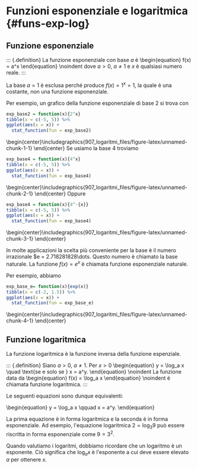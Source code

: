 # Funzioni esponenziale e logaritmica {#funs-exp-log}



## Funzione esponenziale

::: {.definition}
La funzione esponenziale con base $a$ è
\begin{equation}
f(x) = a^x
\end{equation}
\noindent
dove $a > 0$, $a \neq 1$ e $x$ è qualsiasi numero reale.
::: 

La base $a = 1$ è esclusa perché produce $f(x) = 1^x = 1$, la quale è una costante, non una funzione esponenziale.

Per esempio, un grafico della funzione esponenziale di base 2 si trova con


```r
exp_base2 = function(x){2^x}
tibble(x = c(-5, 5)) %>% 
ggplot(aes(x = x)) + 
  stat_function(fun = exp_base2)
```



\begin{center}\includegraphics{907_logaritmi_files/figure-latex/unnamed-chunk-1-1} \end{center}
Se usiamo la base 4 troviamo


```r
exp_base4 = function(x){4^x}
tibble(x = c(-5, 5)) %>% 
ggplot(aes(x = x)) + 
  stat_function(fun = exp_base4)
```



\begin{center}\includegraphics{907_logaritmi_files/figure-latex/unnamed-chunk-2-1} \end{center}
Oppure


```r
exp_base4 = function(x){4^-{x}}
tibble(x = c(-5, 5)) %>% 
ggplot(aes(x = x)) + 
  stat_function(fun = exp_base4)
```



\begin{center}\includegraphics{907_logaritmi_files/figure-latex/unnamed-chunk-3-1} \end{center}

In molte applicazioni la scelta più conveniente per la base è il numero irrazionale $e = 2.718281828\dots. Questo numero è chiamato la base naturale.  La funzione $f(x) = e^x$ è chiamata funzione esponenziale naturale.

Per esempio, abbiamo


```r
exp_base_e= function(x){exp(x)}
tibble(x = c(-2, 1.5)) %>% 
ggplot(aes(x = x)) + 
  stat_function(fun = exp_base_e)
```



\begin{center}\includegraphics{907_logaritmi_files/figure-latex/unnamed-chunk-4-1} \end{center}


## Funzione logaritmica

La funzione logaritmica è la funzione inversa della funzione espenziale. 

::: {.definition}
Siano $a > 0$, $a \neq 1$. Per $x > 0$
\begin{equation}
y = \log_a x \quad \text{se e solo se } x = a^y.
\end{equation}
\noindent
La funzione data da
\begin{equation}
f(x) = \log_a x
\end{equation}
\noindent
è chiamata funzione logaritmica.
::: 

Le seguenti equazioni sono dunque equivalenti:

\begin{equation}
y = \log_a x \qquad x = a^y.
\end{equation}

La prima equazione è in forma logaritmica e la seconda è in forma esponenziale. Ad esempio, l'equazione logaritmica $2 = \log_3 9$ può essere riscritta in forma esponenziale come $9 = 3^2$. 

Quando valutiamo i logaritmi, dobbiamo ricordare che un logaritmo è un esponente. Ciò significa che $\log_a x$ è l'esponente a cui deve essere elevato $a$ per ottenere $x$.
